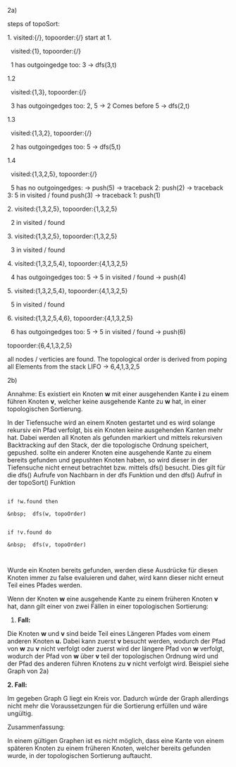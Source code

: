 2a)

steps of topoSort:

1\. visited:{/}, topoorder:{/} start at 1.

&nbsp;	visited:{1}, topoorder:{/}

&nbsp;	1 has outgoingedge too: 3 -> dfs(3,t)

1.2

&nbsp;	visited:{1,3}, topoorder:{/}

&nbsp;	3 has outgoingedges too: 2, 5 -> 2 Comes before 5 -> dfs(2,t)

1.3 	

&nbsp;	visited:{1,3,2}, topoorder:{/}

&nbsp;	2 has outgoingedges too: 5 -> dfs(5,t)

1.4

&nbsp;	visited:{1,3,2,5}, topoorder:{/}

&nbsp;	5 has no outgoingedges: -> push(5) -> traceback 2: push(2) -> traceback 3: 5 in visited / found push(3) -> traceback 1: push(1)

2\. visited:{1,3,2,5}, topoorder:{1,3,2,5}

&nbsp;	2 in visited / found

3\. visited:{1,3,2,5}, topoorder:{1,3,2,5}

&nbsp;	3 in visited / found

4\. visited:{1,3,2,5,4}, topoorder:{4,1,3,2,5}

&nbsp;	4 has outgoingedges too: 5 -> 5 in visited / found -> push(4)

5\. visited:{1,3,2,5,4}, topoorder:{4,1,3,2,5}

&nbsp;	5 in visited / found

6\. visited:{1,3,2,5,4,6}, topoorder:{4,1,3,2,5}

&nbsp;	6 has outgoingedges too: 5 -> 5 in visited / found -> push(6)

topoorder:{6,4,1,3,2,5}

all nodes / verticies are found. The topological order is derived from poping all Elements from the stack LIFO -> 6,4,1,3,2,5



2b)

Annahme: Es existiert ein Knoten **w** mit einer ausgehenden Kante **i** zu einem führen Knoten **v**, welcher keine ausgehende Kante zu **w** hat, in einer topologischen Sortierung.



In der Tiefensuche wird an einem Knoten gestartet und es wird solange rekursiv ein Pfad verfolgt, bis ein Knoten keine ausgehenden Kanten mehr hat. Dabei werden all Knoten als gefunden markiert und mittels rekursiven Backtracking auf den Stack, der die topologische Ordnung speichert, gepushed. sollte ein anderer Knoten eine ausgehende Kante zu einem bereits gefunden und gepushten Knoten haben, so wird dieser in der Tiefensuche nicht erneut betrachtet bzw. mittels dfs() besucht. Dies gilt für die dfs() Aufrufe von Nachbarn in der dfs Funktion und den dfs() Aufruf in der topoSort() Funktion 

```

if !w.found then

&nbsp;  dfs(w, topoOrder)

```

```

if !v.found do

&nbsp;  dfs(v, topoOrder)



``` 

Wurde ein Knoten bereits gefunden, werden diese Ausdrücke für diesen Knoten immer zu false evaluieren und daher, wird kann dieser nicht erneut Teil eines Pfades werden.

Wenn der Knoten **w** eine ausgehende Kante zu einem früheren Knoten **v** hat, dann gilt einer von zwei Fällen in einer topologischen Sortierung:

1. **Fall:**

Die Knoten **w** und **v** sind beide Teil eines Längeren Pfades vom einem anderen Knoten **u.** Dabei kann zuerst **v**  besucht werden, wodurch der Pfad von **w** zu **v** nicht verfolgt oder zuerst wird der längere Pfad von **w** verfolgt, wodurch der Pfad von **w** über **v** teil der topologischen Ordnung wird und der Pfad des anderen führen Knotens zu **v** nicht verfolgt wird. Beispiel siehe Graph von 2a)

**2. Fall:**

Im gegeben Graph G liegt ein Kreis vor. Dadurch würde der Graph allerdings nicht mehr die Voraussetzungen für die Sortierung erfüllen und wäre ungültig.



Zusammenfassung:

In einem gültigen Graphen ist es nicht möglich, dass eine Kante von einem späteren Knoten zu einem früheren Knoten, welcher bereits gefunden wurde, in der topologischen Sortierung auftaucht.

